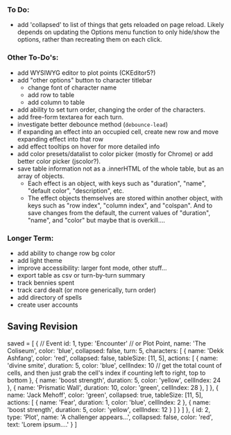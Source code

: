 ### To Do:
- add 'collapsed' to list of things that gets reloaded on page reload.  Likely depends on updating the Options menu function to only hide/show the options, rather than recreating them on each click.


### Other To-Do's:
- add WYSIWYG editor to plot points (CKEditor5?)
- add "other options" button to character titlebar
    - change font of character name
    - add row to table
    - add column to table
- add ability to set turn order, changing the order of the characters.
- add free-form textarea for each turn.
- investigate better debounce method (`debounce-lead`)
- if expanding an effect into an occupied cell, create new row and move expanding effect into that row
- add effect tooltips on hover for more detailed info
- add color presets/datalist to color picker (mostly for Chrome) or add better color picker (jscolor?).
- save table information not as a .innerHTML of the whole table, but as an array of objects.
    - Each effect is an object, with keys such as "duration", "name", "default color", "description", etc.
    - The effect objects themselves are stored within another object, with keys such as "row index", "column index", and "colspan".  And to save changes from the default, the current values of "duration", "name", and "color" but maybe that is overkill....

### Longer Term:
- add ability to change row bg color
- add light theme
- improve accessibility: larger font mode, other stuff...
- export table as csv or turn-by-turn summary
- track bennies spent
- track card dealt (or more generically, turn order)
- add directory of spells
- create user accounts

## Saving Revision


saved = [
    {  // Event
        id: 1,
        type: 'Encounter'  // or Plot Point,
        name: 'The Coliseum',
        color: 'blue',
        collapsed: false,
        turn: 5,
        characters: [
            {
                name: 'Dekk Ashfang',
                color: 'red',
                collapsed: false,
                tableSize: [11, 5],
                actions: [
                    {
                        name: 'divine smite',
                        duration: 5,
                        color: 'blue',
                        cellIndex: 10   //  get the total count of cells, and then just grab the cell's index if counting left to right, top to bottom
                    },
                    {
                        name: 'boost strength',
                        duration: 5,
                        color: 'yellow',
                        cellIndex: 24
                    },
                    {
                        name: 'Prismatic Wall',
                        duration: 10,
                        color: 'green',
                        cellIndex: 28
                    },
                ]
            },
            {
                name: 'Jack Mehoff',
                color: 'green',
                collapsed: true,
                tableSize: [11, 5],
                actions: [
                    {
                        name: 'Fear',
                        duration: 1,
                        color: 'blue',
                        cellIndex: 2
                    },
                    {
                        name: 'boost strength',
                        duration: 5,
                        color: 'yellow',
                        cellIndex: 12
                    }
                ]
            }
        ]
    },
    {
        id: 2,
        type: 'Plot',
        name: 'A challenger appears...',
        collapsed: false,
        color: 'red',
        text: 'Lorem ipsum....'
    }
]